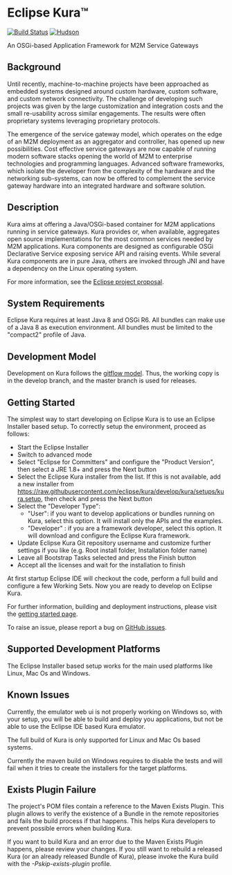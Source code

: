 Eclipse Kura™
=============
[![Build Status](https://travis-ci.org/eclipse/kura.svg?branch=master)](https://travis-ci.org/eclipse/kura)
[![Hudson](https://img.shields.io/jenkins/s/https/hudson.eclipse.org/kura/job/kura-develop.svg)](https://hudson.eclipse.org/kura/)

An OSGi-based Application Framework for M2M Service Gateways


Background
----------
Until recently, machine-to-machine projects have been approached as embedded systems designed around custom hardware, custom software, and custom network connectivity. The challenge of developing such projects was given by the large customization and integration costs and the small re-usability across similar engagements. The results were often proprietary systems leveraging proprietary protocols.

The emergence of the service gateway model, which operates on the edge of an M2M deployment as an aggregator and controller, has opened up new possibilities. Cost effective service gateways are now capable of running modern software stacks opening the world of M2M to enterprise technologies and programming languages. Advanced software frameworks, which isolate the developer from the complexity of the hardware and the networking sub-systems, can now be offered to complement the service gateway hardware into an integrated hardware and software solution.


Description
-----------
Kura aims at offering a Java/OSGi-based container for M2M applications running in service gateways. Kura provides or, when available, aggregates open source implementations for the most common services needed by M2M applications. Kura components are designed as configurable OSGi Declarative Service exposing service API and raising events. While several Kura components are in pure Java, others are invoked through JNI and have a dependency on the Linux operating system.

For more information, see the [Eclipse project proposal](http://www.eclipse.org/proposals/technology.kura/).


System Requirements
-------------------

Eclipse Kura requires at least Java 8 and OSGi R6. All bundles can make use of a Java 8 as execution environment. All bundles must be limited to the "compact2" profile of Java.


Development Model
-----------------
Development on Kura follows the [gitflow model](http://nvie.com/posts/a-successful-git-branching-model/).  Thus, the working copy is in the develop branch, and the master branch is used for releases.


Getting Started
-----------------
The simplest way to start developing on Eclipse Kura is to use an Eclipse Installer based setup.
To correctly setup the environment, proceed as follows:
- Start the Eclipse Installer
- Switch to advanced mode
- Select "Eclipse for Committers" and configure the "Product Version", then select a JRE 1.8+ and press the Next button
- Select the Eclipse Kura installer from the list. If this is not available, add a new installer from https://raw.githubusercontent.com/eclipse/kura/develop/kura/setups/kura.setup, then check and press the Next button
- Select the "Developer Type":
  - "User": if you want to develop applications or bundles running on Kura, select this option. It will install only the APIs and the examples.
  - "Developer" : if you are a framework developer, select this option. It will download and configure the Eclipse Kura framework.
- Update Eclipse Kura Git repository username and customize further settings if you like (e.g. Root install folder, Installation folder name)
- Leave all Bootstrap Tasks selected and press the Finish button
- Accept all the licenses and wait for the installation to finish

At first startup Eclipse IDE will checkout the code, perform a full build and configure a few Working Sets. Now you are ready to develop on Eclipse Kura.

For further information, building and deployment instructions, please visit the [getting started page](https://wiki.eclipse.org/Kura/Getting_Started).

To raise an issue, please report a bug on [GitHub issues](https://github.com/eclipse/kura/issues/new).

## Supported Development Platforms
The Eclipse Installer based setup works for the main used platforms like Linux, Mac Os and Windows.


## Known Issues
Currently, the emulator web ui is not properly working on Windows so, with your setup, you will be able to build and deploy you applications, but not be able to use the Eclipse IDE based Kura emulator.

The full build of Kura is only supported for Linux and Mac Os based systems.

Currently the maven build on Windows requires to disable the tests and will fail when it tries to create the installers for the target platforms.


## Exists Plugin Failure
The project's POM files contain a reference to the Maven Exists Plugin.
This plugin allows to verify the existence of a Bundle in the remote repositories and fails the build process if that happens.
This helps Kura developers to prevent possible errors when building Kura.

If you want to build Kura and an error due to the Maven Exists Plugin happens, please review your changes. If you still want to rebuild a released Kura (or an already released Bundle of Kura), please invoke the Kura build with the *-Pskip-exists-plugin* profile. 